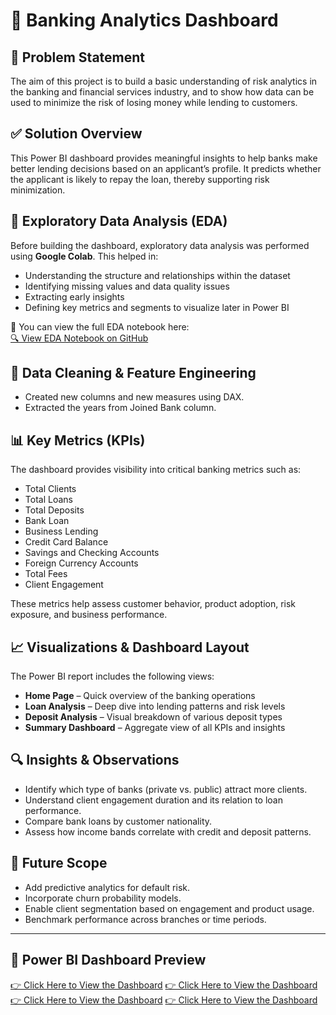 # 🏦 Banking Analytics Dashboard

## 📌 Problem Statement

The aim of this project is to build a basic understanding of risk analytics in the banking and financial services industry, and to show how data can be used to minimize the risk of losing money while lending to customers.

## ✅ Solution Overview

This Power BI dashboard provides meaningful insights to help banks make better lending decisions based on an applicant’s profile. It predicts whether the applicant is likely to repay the loan, thereby supporting risk minimization.

## 🧪 Exploratory Data Analysis (EDA)

Before building the dashboard, exploratory data analysis was performed using **Google Colab**. This helped in:

- Understanding the structure and relationships within the dataset  
- Identifying missing values and data quality issues  
- Extracting early insights  
- Defining key metrics and segments to visualize later in Power BI  

📁 You can view the full EDA notebook here:  
[🔍 View EDA Notebook on GitHub](https://github.com/Swarnali-Saha/Banking-Analysis-dashboard/blob/main/BankEDA.ipynb)


## 🧹 Data Cleaning & Feature Engineering

- Created new columns and new measures using DAX.
- Extracted the years from Joined Bank column.

## 📊 Key Metrics (KPIs)

The dashboard provides visibility into critical banking metrics such as:

- Total Clients  
- Total Loans  
- Total Deposits  
- Bank Loan  
- Business Lending  
- Credit Card Balance  
- Savings and Checking Accounts  
- Foreign Currency Accounts  
- Total Fees  
- Client Engagement  

These metrics help assess customer behavior, product adoption, risk exposure, and business performance.

## 📈 Visualizations & Dashboard Layout

The Power BI report includes the following views:

- **Home Page** – Quick overview of the banking operations  
- **Loan Analysis** – Deep dive into lending patterns and risk levels  
- **Deposit Analysis** – Visual breakdown of various deposit types  
- **Summary Dashboard** – Aggregate view of all KPIs and insights  

## 🔍 Insights & Observations

- Identify which type of banks (private vs. public) attract more clients.
- Understand client engagement duration and its relation to loan performance.
- Compare bank loans by customer nationality.
- Assess how income bands correlate with credit and deposit patterns.

## 🔮 Future Scope

- Add predictive analytics for default risk.
- Incorporate churn probability models.
- Enable client segmentation based on engagement and product usage.
- Benchmark performance across branches or time periods.

---

## 🔗 Power BI Dashboard Preview

[👉 Click Here to View the Dashboard](https://github.com/Swarnali-Saha/Banking-Analysis-dashboard/blob/main/images/home.png)
[👉 Click Here to View the Dashboard](https://github.com/Swarnali-Saha/Banking-Analysis-dashboard/blob/main/images/loan_analysis.png)
[👉 Click Here to View the Dashboard](https://github.com/Swarnali-Saha/Banking-Analysis-dashboard/blob/main/images/deposit_analysis.png)
[👉 Click Here to View the Dashboard](https://github.com/Swarnali-Saha/Banking-Analysis-dashboard/blob/main/images/Summary.png)
